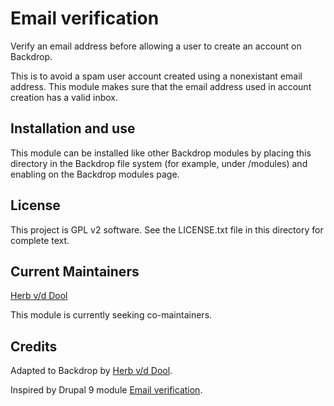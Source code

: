 # Email verification

Verify an email address before allowing a user to create an account on Backdrop.

This is to avoid a spam user account created using a nonexistant email address. This
module makes sure that the email address used in account creation has a valid inbox.

## Installation and use

This module can be installed like other Backdrop modules by placing this directory
in the Backdrop file system (for example, under /modules) and enabling on
the Backdrop modules page.

## License

This project is GPL v2 software. See the LICENSE.txt file in this directory for complete text.

## Current Maintainers

[Herb v/d Dool](https://github.com/herbdool/)

This module is currently seeking co-maintainers.

## Credits

Adapted to Backdrop by [Herb v/d Dool](https://github.com/herbdool/).

Inspired by Drupal 9 module [Email verification](https://www.drupal.org/project/email_verification).
